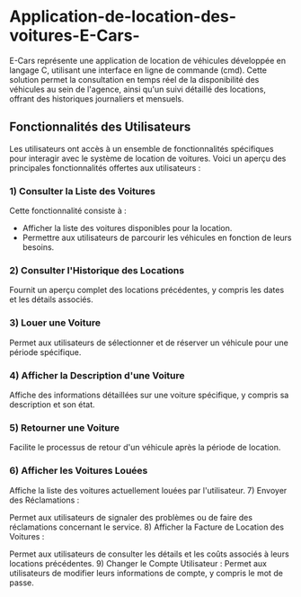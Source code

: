 # Application-de-location-des-voitures-E-Cars-
E-Cars représente une application de location de véhicules développée en langage C, utilisant une interface en ligne de commande (cmd). Cette solution permet la consultation en temps réel de la disponibilité des véhicules au sein de l'agence, ainsi qu'un suivi détaillé des locations, offrant des historiques journaliers et mensuels.
## Fonctionnalités des Utilisateurs

Les utilisateurs ont accès à un ensemble de fonctionnalités spécifiques pour interagir avec le système de location de voitures. Voici un aperçu des principales fonctionnalités offertes aux utilisateurs :

### 1) Consulter la Liste des Voitures

Cette fonctionnalité consiste à :
- Afficher la liste des voitures disponibles pour la location.
- Permettre aux utilisateurs de parcourir les véhicules en fonction de leurs besoins.

### 2) Consulter l'Historique des Locations

Fournit un aperçu complet des locations précédentes, y compris les dates et les détails associés.

### 3) Louer une Voiture

Permet aux utilisateurs de sélectionner et de réserver un véhicule pour une période spécifique.

### 4) Afficher la Description d'une Voiture

Affiche des informations détaillées sur une voiture spécifique, y compris sa description et son état.

### 5) Retourner une Voiture

Facilite le processus de retour d'un véhicule après la période de location.

### 6) Afficher les Voitures Louées

Affiche la liste des voitures actuellement louées par l'utilisateur.
7) Envoyer des Réclamations :

Permet aux utilisateurs de signaler des problèmes ou de faire des réclamations concernant le service.
8) Afficher la Facture de Location des Voitures :

Permet aux utilisateurs de consulter les détails et les coûts associés à leurs locations précédentes.
9) Changer le Compte Utilisateur :
Permet aux utilisateurs de modifier leurs informations de compte, y compris le mot de passe.
